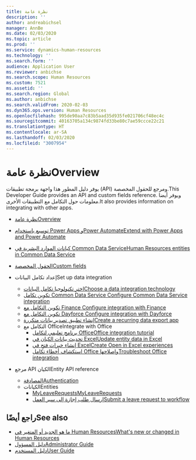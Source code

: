 ```yaml
---
title: نظرة عامة
description: ''
author: andreabichsel
manager: AnnBe
ms.date: 02/03/2020
ms.topic: article
ms.prod: ''
ms.service: dynamics-human-resources
ms.technology: ''
ms.search.form: ''
audience: Application User
ms.reviewer: anbichse
ms.search.scope: Human Resources
ms.custom: 7521
ms.assetid: ''
ms.search.region: Global
ms.author: anbichse
ms.search.validFrom: 2020-02-03
ms.dyn365.ops.version: Human Resources
ms.openlocfilehash: 995de90aa7c83b5aad35d935fe021706cf48ec4c
ms.sourcegitcommit: 40163705a134c9874fd33be80c7ae59ccce22c21
ms.translationtype: HT
ms.contentlocale: ar-SA
ms.lasthandoff: 02/03/2020
ms.locfileid: "3007954"
---
```

# <a name="overview"></a><span data-ttu-id="23e28-102">نظرة عامة</span><span class="sxs-lookup"><span data-stu-id="23e28-102">Overview</span></span>

<span data-ttu-id="23e28-103">يوفر دليل المطور هذا واجهة برمجة تطبيقات (API) ومرجع للحقول المخصصة.</span><span class="sxs-lookup"><span data-stu-id="23e28-103">This Developer Guide provides an API and custom fields reference.</span></span> <span data-ttu-id="23e28-104">ويوفر أيضا معلومات حول التكامل مع التطبيقات الأخرى.</span><span class="sxs-lookup"><span data-stu-id="23e28-104">It also provides information on integrating with other apps.</span></span>

- [<span data-ttu-id="23e28-105">نظرة عامة</span><span class="sxs-lookup"><span data-stu-id="23e28-105">Overview</span></span>](hr-developer-overview.md)

- [<span data-ttu-id="23e28-106">توسيع باستخدام Power Apps وPower Automate</span><span class="sxs-lookup"><span data-stu-id="23e28-106">Extend with Power Apps and Power Automate</span></span>](hr-developer-power-apps.md)

- [<span data-ttu-id="23e28-107">كيانات الموارد البشرية في Common Data Service</span><span class="sxs-lookup"><span data-stu-id="23e28-107">Human Resources entities in Common Data Service</span></span>](hr-developer-entities.md)

- [<span data-ttu-id="23e28-108">الحقول المخصصة</span><span class="sxs-lookup"><span data-stu-id="23e28-108">Custom fields</span></span>](hr-developer-custom-fields.md)

- <span data-ttu-id="23e28-109">إعداد تكامل البيانات</span><span class="sxs-lookup"><span data-stu-id="23e28-109">Set up data integration</span></span>
  - [<span data-ttu-id="23e28-110">اختر تكنولوجيا تكامل البيانات</span><span class="sxs-lookup"><span data-stu-id="23e28-110">Choose a data integration technology</span></span>](hr-admin-integration-choose-technology.md)
  - [<span data-ttu-id="23e28-111">تكوين تكامل Common Data Service </span><span class="sxs-lookup"><span data-stu-id="23e28-111">Configure Common Data Service integration</span></span>](hr-admin-integration-common-data-service.md)
  - [<span data-ttu-id="23e28-112">تكوين التكامل مع Finance </span><span class="sxs-lookup"><span data-stu-id="23e28-112">Configure integration with Finance</span></span>](hr-admin-integration-finance.md)
  - [<span data-ttu-id="23e28-113">تكوين التكامل مع Dayforce </span><span class="sxs-lookup"><span data-stu-id="23e28-113">Configure integration with Dayforce</span></span>](hr-admin-integration-dayforce.md)
  - [<span data-ttu-id="23e28-114">إنشاء تطبيق تصدير بيانات متكررة</span><span class="sxs-lookup"><span data-stu-id="23e28-114">Create a recurring data export app</span></span>](hr-admin-integration-recurring-data-export.md)
  - <span data-ttu-id="23e28-115">التكامل مع Office</span><span class="sxs-lookup"><span data-stu-id="23e28-115">Integrate with Office</span></span>
    - [<span data-ttu-id="23e28-116">برنامج تعليمي لتكامل Office</span><span class="sxs-lookup"><span data-stu-id="23e28-116">Office integration tutorial</span></span>](../dev-itpro/office-integration/office-integration-tutorial.md?toc=/dynamics365/unified-operations/talent/toc.json)
    - [<span data-ttu-id="23e28-117">تحديث بيانات الكيان في Excel</span><span class="sxs-lookup"><span data-stu-id="23e28-117">Update entity data in Excel</span></span>](../dev-itpro/office-integration/use-excel-add-in.md?toc=/dynamics365/unified-operations/talent/toc.json)
    - [<span data-ttu-id="23e28-118">إنشاء خبرات فتح في Excel</span><span class="sxs-lookup"><span data-stu-id="23e28-118">Create Open in Excel experiences</span></span>](../dev-itpro/office-integration/office-integration-edit-excel.md?toc=/dynamics365/unified-operations/talent/toc.json)
    - [<span data-ttu-id="23e28-119">استكشاف أخطاء تكامل Office وإصلاحها</span><span class="sxs-lookup"><span data-stu-id="23e28-119">Troubleshoot Office integration</span></span>](../dev-itpro/office-integration/office-integration-troubleshooting.md?toc=/dynamics365/unified-operations/talent/toc.json)

- <span data-ttu-id="23e28-120">مرجع API الكيان</span><span class="sxs-lookup"><span data-stu-id="23e28-120">Entity API reference</span></span>
  - [<span data-ttu-id="23e28-121">المصادقة</span><span class="sxs-lookup"><span data-stu-id="23e28-121">Authentication</span></span>](hr-developer-api-authentication.md)
  - <span data-ttu-id="23e28-122">الكيانات</span><span class="sxs-lookup"><span data-stu-id="23e28-122">Entities</span></span>
    - [<span data-ttu-id="23e28-123">MyLeaveRequests</span><span class="sxs-lookup"><span data-stu-id="23e28-123">MyLeaveRequests</span></span>](hr-developer-api-myleaverequests-overview.md)
    - [<span data-ttu-id="23e28-124">إرسال طلب إجازة إلى سير العمل</span><span class="sxs-lookup"><span data-stu-id="23e28-124">Submit a leave request to workflow</span></span>](hr-developer-api-myleaverequests-submit.md)

## <a name="see-also"></a><span data-ttu-id="23e28-125">راجع أيضًا</span><span class="sxs-lookup"><span data-stu-id="23e28-125">See also</span></span>

- [<span data-ttu-id="23e28-126">ما هو الجديد أو المتغير في Human Resources</span><span class="sxs-lookup"><span data-stu-id="23e28-126">What's new or changed in Human Resources</span></span>](hr-admin-whats-new.md)
- [<span data-ttu-id="23e28-127">دليل المسؤول</span><span class="sxs-lookup"><span data-stu-id="23e28-127">Administrator Guide</span></span>](hr-admin-overview.md)
- [<span data-ttu-id="23e28-128">دليل المستخدم</span><span class="sxs-lookup"><span data-stu-id="23e28-128">User Guide</span></span>](hr-hrpro-overview.md)
